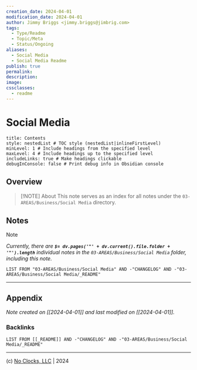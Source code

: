 ```yaml
---
creation_date: 2024-04-01
modification_date: 2024-04-01
author: Jimmy Briggs <jimmy.briggs@jimbrig.com>
tags:
  - Type/Readme
  - Topic/Meta
  - Status/Ongoing
aliases:
  - Social Media
  - Social Media Readme
publish: true
permalink:
description:
image:
cssclasses:
  - readme
---
```



# Social Media

```table-of-contents
title: Contents 
style: nestedList # TOC style (nestedList|inlineFirstLevel)
minLevel: 1 # Include headings from the specified level
maxLevel: 4 # Include headings up to the specified level
includeLinks: true # Make headings clickable
debugInConsole: false # Print debug info in Obsidian console
```

## Overview

> [!NOTE] About
> This note serves as an index for all notes under the `03-AREAS/Business/Social Media` directory.

## Notes

> [!NOTE]
> *Currently, there are **`$= dv.pages('"' + dv.current().file.folder + '"').length`**  individual notes in the `03-AREAS/Business/Social Media` folder, including this note.*

```dataview
LIST FROM "03-AREAS/Business/Social Media" AND -"CHANGELOG" AND -"03-AREAS/Business/Social Media/_README"
```

***

## Appendix

*Note created on [[2024-04-01]] and last modified on [[2024-04-01]].*

### Backlinks

```dataview
LIST FROM [[_README]] AND -"CHANGELOG" AND -"03-AREAS/Business/Social Media/_README"
```

***

(c) [No Clocks, LLC](https://github.com/noclocks) | 2024